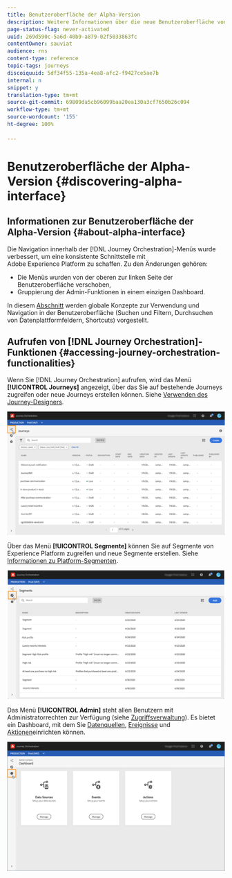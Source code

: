 ```yaml
---
title: Benutzeroberfläche der Alpha-Version
description: Weitere Informationen über die neue Benutzeroberfläche von Journey Orchestration.
page-status-flag: never-activated
uuid: 269d590c-5a6d-40b9-a879-02f5033863fc
contentOwner: sauviat
audience: rns
content-type: reference
topic-tags: journeys
discoiquuid: 5df34f55-135a-4ea8-afc2-f9427ce5ae7b
internal: n
snippet: y
translation-type: tm+mt
source-git-commit: 69809da5cb96099baa20ea130a3cf7650b26c094
workflow-type: tm+mt
source-wordcount: '155'
ht-degree: 100%

---
```



# Benutzeroberfläche der Alpha-Version {#discovering-alpha-interface}

## Informationen zur Benutzeroberfläche der Alpha-Version {#about-alpha-interface}

Die Navigation innerhalb der [!DNL Journey Orchestration]-Menüs wurde verbessert, um eine konsistente Schnittstelle mit Adobe Experience Platform zu schaffen. Zu den Änderungen gehören:

* Die Menüs wurden von der oberen zur linken Seite der Benutzeroberfläche verschoben,
* Gruppierung der Admin-Funktionen in einem einzigen Dashboard.

In diesem [Abschnitt](../about/user-interface.md) werden globale Konzepte zur Verwendung und Navigation in der Benutzeroberfläche (Suchen und Filtern, Durchsuchen von Datenplattformfeldern, Shortcuts) vorgestellt.

## Aufrufen von [!DNL Journey Orchestration]-Funktionen {#accessing-journey-orchestration-functionalities}

Wenn Sie [!DNL Journey Orchestration] aufrufen, wird das Menü **[!UICONTROL Journeys]** angezeigt, über das Sie auf bestehende Journeys zugreifen oder neue Journeys erstellen können. Siehe [Verwenden des Journey-Designers](../building-journeys/using-the-journey-designer.md).

![](../assets/interface-journeys.png)

Über das Menü **[!UICONTROL Segmente]** können Sie auf Segmente von Experience Platform zugreifen und neue Segmente erstellen. Siehe [Informationen zu Platform-Segmenten](../segment/about-segments.md).

![](../assets/interface-segments.png)

Das Menü **[!UICONTROL Admin]** steht allen Benutzern mit Administratorrechten zur Verfügung (siehe [Zugriffsverwaltung](../about/access-management.md)). Es bietet ein Dashboard, mit dem Sie [Datenquellen](../datasource/about-data-sources.md), [Ereignisse](../event/about-events.md) und [Aktionen](../action/action.md)einrichten können.

![](../assets/interface-admin-dashboard.png)
